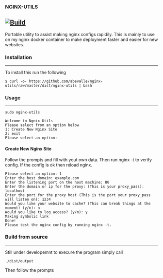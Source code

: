 ### NGINX-UTILS
[![Build](https://github.com/abevalle/nginx-utils/actions/workflows/c-cpp.yml/badge.svg?branch=refactor)](https://github.com/abevalle/nginx-utils/actions/workflows/c-cpp.yml)
---

Portable utility to assist making nginx configs rapidily. This is mainly to use on my nginx docker container to make deployment faster and easier for new websites.


### Installation
---

To install this run the following

```shell
$ curl -o- https://github.com/abevalle/nginx-utils/raw/master/dist/nginx-utils | bash
```
<!-- Then run
```shell
$ chmod +x /etc/nginx-utils
$ sudo ./nginx-utils
``` -->

### Usage
---
`sudo nginx-utils`

```
Welcome to Ngnix Utils
Please select from an option below
1: Create New Nginx Site
2: exit
Please select an option: 
```

#### Create New Nginx Site
Follow the prompts and fill with yout own data. Then run nginx -t to verify config. If the config is ok then reload nginx.
```
Please select an option: 1
Enter the host domain: example.com
Enter the listening port on the host machine: 80
Enter the domain or ip for the proxy: (This is your proxy_pass): localhost
Enter the port for the proxy host (This is the port your proxy_pass will listen on): 1234
Would you like your website to cache? (This can break things at the moment) (y/n): n
Would you like to log access? (y/n): y
Making symbolic link
Done!
Please test the nginx config by running nginx -t.
```

### Build from source
---
Still under developemnt to execure the program simply call 
```shell
./dist/output
```
Then follow the prompts